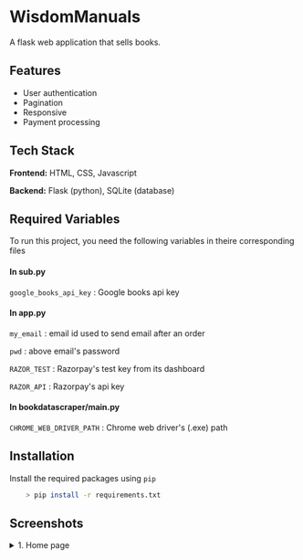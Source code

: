
# WisdomManuals

A flask web application that sells books. 

## Features

- User authentication
- Pagination
- Responsive
- Payment processing


## Tech Stack

**Frontend:** HTML, CSS, Javascript

**Backend:** Flask (python), SQLite (database)


## Required Variables

To run this project, you need the following variables in theire corresponding files

#### In sub.py

`google_books_api_key` : Google books api key

#### In app.py

`my_email` : email id used to send email after an order

`pwd` : above email's password

`RAZOR_TEST` : Razorpay's test key from its dashboard

`RAZOR_API` : Razorpay's api key

#### In bookdatascraper/main.py

`CHROME_WEB_DRIVER_PATH` : Chrome web driver's (.exe) path


## Installation

Install the required packages using `pip`

```bash
    > pip install -r requirements.txt
```

    
## Screenshots

<details><summary>1. Home page</summary>

<img scr="ss/home.png">

</details>
